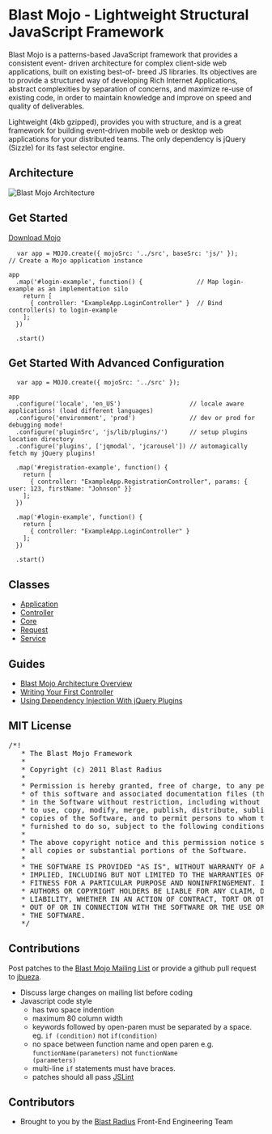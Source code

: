 # Blast Mojo - Lightweight Structural JavaScript Framework

Blast Mojo is a patterns-based JavaScript framework that provides a consistent event- driven architecture for complex client-side web applications, built on existing best-of- breed JS libraries. Its objectives are to provide a structured way of developing Rich Internet Applications, abstract complexities by separation of concerns, and maximize re-use of existing code, in order to maintain knowledge and improve on speed and quality of deliverables.

Lightweight (4kb gzipped), provides you with structure, and is a great framework for building event-driven mobile web or desktop web applications for your distributed teams. The only dependency is jQuery (Sizzle) for its fast selector engine.


## Architecture

![Blast Mojo Architecture](BlastMojo-NewArchitecture.png "Blast Mojo Architecture")


## Get Started

[Download Mojo](https://github.com/jbueza/blastmojo/zipball/v0.1.2-stable)

<pre>
  <code>var app = MOJO.create({ mojoSrc: '../src', baseSrc: 'js/' });       // Create a Mojo application instance

app
  .map('#login-example', function() {               // Map login-example as an implementation silo
    return [
      { controller: "ExampleApp.LoginController" }  // Bind controller(s) to login-example
    ];
  })

  .start()</code>
</pre>


## Get Started With Advanced Configuration

<pre>
  <code>var app = MOJO.create({ mojoSrc: '../src' });

app
  .configure('locale', 'en_US')                   // locale aware applications! (load different languages)
  .configure('environment', 'prod')               // dev or prod for debugging mode!
  .configure('pluginSrc', 'js/lib/plugins/')      // setup plugins location directory
  .configure('plugins', ['jqmodal', 'jcarousel']) // automagically fetch my jQuery plugins!

  .map('#registration-example', function() {
    return [
      { controller: "ExampleApp.RegistrationController", params: { user: 123, firstName: "Johnson" }}
    ];
  })

  .map('#login-example', function() {
    return [
      { controller: "ExampleApp.LoginController" }
    ];
  })

  .start()</code>
</pre>

## Classes

* [Application](Application.html "Blast Mojo: Application Class")
* [Controller](Controller.html "Blast Mojo: Controller Class")
* [Core](Core.html "Blast Mojo: Core Class")
* [Request](Request.html "Blast Mojo: Request Class")
* [Service](Service.html "Blast Mojo: Service Class")

## Guides

* [Blast Mojo Architecture Overview](#)
* [Writing Your First Controller](#)
* [Using Dependency Injection With jQuery Plugins](#)

## MIT License
<pre>/*!
   * The Blast Mojo Framework
   *
   * Copyright (c) 2011 Blast Radius
   * 
   * Permission is hereby granted, free of charge, to any person obtaining a copy
   * of this software and associated documentation files (the "Software"), to deal
   * in the Software without restriction, including without limitation the rights
   * to use, copy, modify, merge, publish, distribute, sublicense, and/or sell
   * copies of the Software, and to permit persons to whom the Software is
   * furnished to do so, subject to the following conditions:
   *
   * The above copyright notice and this permission notice shall be included in
   * all copies or substantial portions of the Software.
   *
   * THE SOFTWARE IS PROVIDED "AS IS", WITHOUT WARRANTY OF ANY KIND, EXPRESS OR
   * IMPLIED, INCLUDING BUT NOT LIMITED TO THE WARRANTIES OF MERCHANTABILITY,
   * FITNESS FOR A PARTICULAR PURPOSE AND NONINFRINGEMENT. IN NO EVENT SHALL THE
   * AUTHORS OR COPYRIGHT HOLDERS BE LIABLE FOR ANY CLAIM, DAMAGES OR OTHER
   * LIABILITY, WHETHER IN AN ACTION OF CONTRACT, TORT OR OTHERWISE, ARISING FROM,
   * OUT OF OR IN CONNECTION WITH THE SOFTWARE OR THE USE OR OTHER DEALINGS IN
   * THE SOFTWARE.
   */
</pre>

## Contributions

Post patches to the [Blast Mojo Mailing List](http://groups.google.com/group/blast-mojo) or provide a github pull request to [jbueza](https://github.com/jbueza/blastmojo).

* Discuss large changes on mailing list before coding
* Javascript code style
  * has two space indention
  * maximum 80 column width
  * keywords followed by open-paren must be separated by a space. eg. <code>if (condition)</code> not <code>if(condition)</code>
  * no space between function name and open paren e.g. <code>functionName(parameters)</code> not <code>functionName (parameters)</code>
  * multi-line <code>if</code> statements must have braces.
  * patches should all pass [JSLint](http://jslint.com)

## Contributors

* Brought to you by the [Blast Radius](http://www.blastradius.com) Front-End Engineering Team
